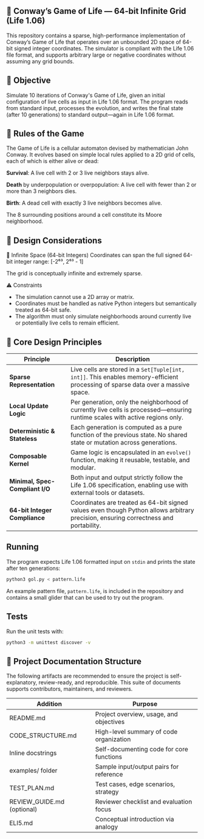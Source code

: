 ## 🧬 Conway’s Game of Life — 64-bit Infinite Grid (Life 1.06)
This repository contains a sparse, high-performance implementation of Conway’s Game of Life that operates over an unbounded 2D space of 64-bit signed integer coordinates. The simulator is compliant with the Life 1.06 file format, and supports arbitrary large or negative coordinates without assuming any grid bounds.

## 🎯 Objective
Simulate 10 iterations of Conway's Game of Life, given an initial configuration of live cells as input in Life 1.06 format. The program reads from standard input, processes the evolution, and writes the final state (after 10 generations) to standard output—again in Life 1.06 format.

## 📜 Rules of the Game
The Game of Life is a cellular automaton devised by mathematician John Conway. It evolves based on simple local rules applied to a 2D grid of cells, each of which is either alive or dead:

**Survival**: A live cell with 2 or 3 live neighbors stays alive.

**Death** by underpopulation or overpopulation: A live cell with fewer than 2 or more than 3 neighbors dies.

**Birth**: A dead cell with exactly 3 live neighbors becomes alive.

The 8 surrounding positions around a cell constitute its Moore neighborhood.

## 🧠 Design Considerations
📏 Infinite Space (64-bit Integers)
Coordinates can span the full signed 64-bit integer range:
[-2⁶³, 2⁶³ - 1]

The grid is conceptually infinite and extremely sparse.

⚠️ Constraints
- The simulation cannot use a 2D array or matrix.
- Coordinates must be handled as native Python integers but semantically treated as 64-bit safe.
- The algorithm must only simulate neighborhoods around currently live or potentially live cells to remain efficient.

## 🧱 Core Design Principles
| Principle                       | Description                                                                                                                          |
| ------------------------------- | ------------------------------------------------------------------------------------------------------------------------------------ |
| **Sparse Representation**       | Live cells are stored in a `Set[Tuple[int, int]]`. This enables memory-efficient processing of sparse data over a massive space.     |
| **Local Update Logic**          | Per generation, only the neighborhood of currently live cells is processed—ensuring runtime scales with active regions only.         |
| **Deterministic & Stateless**   | Each generation is computed as a pure function of the previous state. No shared state or mutation across generations.                |
| **Composable Kernel**           | Game logic is encapsulated in an `evolve()` function, making it reusable, testable, and modular.                                     |
| **Minimal, Spec-Compliant I/O** | Both input and output strictly follow the Life 1.06 specification, enabling use with external tools or datasets.                     |
| **64-bit Integer Compliance**   | Coordinates are treated as 64-bit signed values even though Python allows arbitrary precision, ensuring correctness and portability. |

## Running

The program expects Life 1.06 formatted input on `stdin` and prints the
state after ten generations:

```bash
python3 gol.py < pattern.life
```

An example pattern file, `pattern.life`, is included in the repository and
contains a small glider that can be used to try out the program.

## Tests

Run the unit tests with:

```bash
python3 -m unittest discover -v
```
## 📂 Project Documentation Structure

The following artifacts are recommended to ensure the project is self-explanatory, review-ready, and reproducible. This suite of documents supports contributors, maintainers, and reviewers.

| Addition                        | Purpose                                                                                                                              |
| --------                        | ------------------------------------------------------------------------------------------------------------------------------------ |
| README.md                        | Project overview, usage, and objectives |
| CODE_STRUCTURE.md                        | High-level summary of code organization|
| Inline docstrings                        | Self-documenting code for core functions|
| examples/ folder                        | Sample input/output pairs for reference|
| TEST_PLAN.md                        | Test cases, edge scenarios, strategy|
| REVIEW_GUIDE.md (optional)                        | Reviewer checklist and evaluation focus|
| ELI5.md                        | Conceptual introduction via analogy|
